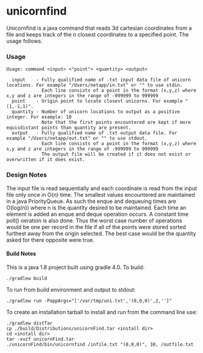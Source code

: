 # unicornfind
Unicornfind is a java command that reads 3d cartesian coordinates from a file and keeps track of the n closest coordinates to a specified point. The usage follows.

### Usage
```
Usage: command <input> <"point"> <quantity> <output>

  input    - Fully qualified name of .txt input data file of unicorn locations. For example "/Users/netapp/in.txt" or "" to use stdin.
             Each line consists of a point in the format (x,y,z) where x,y and z are integers in the range of -999999 to 999999
  point    - Origin point to locate closest unicorns. For example "(1,-1,1)".
  quantity - Number of unicorn locations to output as a positive integer. For example: 10
             Note that the first points encountered are kept if more equisdistant points than quantity are present.
  output   - Fully qualified name of .txt output data file. For example "/Users/netapp/out.txt" or "" to use stdout.
             Each line consists of a point in the format (x,y,z) where x,y and z are integers in the range of -999999 to 999999
             The output file will be created if it does not exist or overwritten if it does exist.
```
### Design Notes
The input file is read sequentially and each coordinate is read from the input file only once in O(n) time. The smallest values encountered are maintained in a java  PriorityQueue. As such the enque and dequeuing times are O(log(n)) where n is the quantity desired to be maintained. Each time an element is added an enque and deque operation occurs. A constant time poll() oeration is also done.
Thus the worst case number of operations would be one per record in the file if all of the points were stored sorted furthest away from the origin selected. The best case would be the quantity asked for there opposite were true. 

#### Build Notes
This is a java 1.8 project built using gradle 4.0. To build:
```
./gradlew build
```
To run from build environment and output to stdout:
```
./gradlew run -PappArgs="['/var/tmp/uni.txt','(0,0,0)',2,'']"
```
To create an installation tarball to install and run from the command line use:
```
./gradlew distTar
cp ./build/Distributions/unicornFind.tar <install dir>
cd <install dir>
tar -xvzf unicornFind.tar 
./unicornFind/bin/unicornfind /infile.txt "(0,0,0)", 10, /outfile.txt 
```
